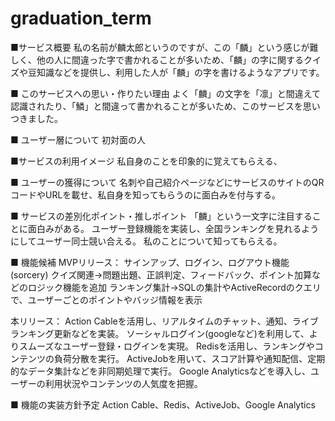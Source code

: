 # graduation_term

■サービス概要
私の名前が麟太郎というのですが、この「麟」という感じが難しく、他の人に間違った字で書かれることが多いため、「麟」の字に関するクイズや豆知識などを提供し、利用した人が「麟」の字を書けるようなアプリです。

■ このサービスへの思い・作りたい理由
よく「麟」の文字を「凛」と間違えて認識されたり、「鱗」と間違って書かれることが多いため、このサービスを思いつきました。

■ ユーザー層について
初対面の人

■サービスの利用イメージ
私自身のことを印象的に覚えてもらえる、

■ ユーザーの獲得について
名刺や自己紹介ページなどにサービスのサイトのQRコードやURLを載せ、私自身を知ってもらうのに面白みを付与する。

■ サービスの差別化ポイント・推しポイント
「麟」という一文字に注目することに面白みがある。
ユーザー登録機能を実装し、全国ランキングを見れるようにしてユーザー同士競い合える。
私のことについて知ってもらえる。

■ 機能候補
MVPリリース：
サインアップ、ログイン、ログアウト機能(sorcery)
クイズ関連→問題出題、正誤判定、フィードバック、ポイント加算などのロジック機能を追加
ランキング集計→SQLの集計やActiveRecordのクエリで、ユーザーごとのポイントやバッジ情報を表示

本リリース：
Action Cableを活用し、リアルタイムのチャット、通知、ライブランキング更新などを実装。
ソーシャルログイン(googleなど)を利用して、よりスムーズなユーザー登録・ログインを実現。
Redisを活用し、ランキングやコンテンツの負荷分散を実行。
ActiveJobを用いて、スコア計算や通知配信、定期的なデータ集計などを非同期処理で実行。
Google Analyticsなどを導入し、ユーザーの利用状況やコンテンツの人気度を把握。

■ 機能の実装方針予定
Action Cable、Redis、ActiveJob、Google Analytics